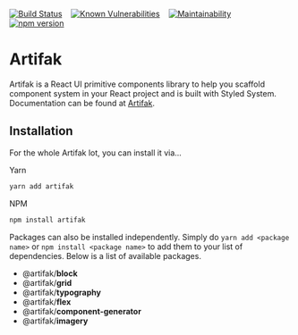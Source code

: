 [![Build Status](https://travis-ci.org/heyjul3s/artifak.svg?branch=master)](https://travis-ci.org/heyjul3s/artifak)&nbsp;&nbsp;&nbsp;&nbsp;[![Known Vulnerabilities](https://snyk.io/test/github/heyjul3s/artifak/badge.svg)](https://snyk.io/test/github/{heyjul3s}/{artifak})&nbsp;&nbsp;&nbsp;&nbsp;[![Maintainability](https://api.codeclimate.com/v1/badges/36a0a29fb2939f8f4d79/maintainability)](https://codeclimate.com/github/heyjul3s/artifak/maintainability)&nbsp;&nbsp;&nbsp;&nbsp;[![npm version](https://badge.fury.io/js/artifak.svg)](https://badge.fury.io/js/artifak)

# Artifak

Artifak is a React UI primitive components library to help you scaffold component system in your React project and is built with Styled System. Documentation can be found at [Artifak](https://artifak.dev).

## Installation

For the whole Artifak lot, you can install it via...

Yarn

```sh
yarn add artifak
```

NPM

```sh
npm install artifak
```

Packages can also be installed independently. Simply do `yarn add <package name>` or `npm install <package name>` to add them to your list of dependencies. Below is a list of available packages.

- @artifak/**block**
- @artifak/**grid**
- @artifak/**typography**
- @artifak/**flex**
- @artifak/**component-generator**
- @artifak/**imagery**
